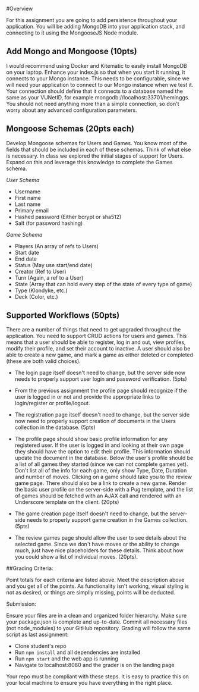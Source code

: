 #Overview

For this assignment you are going to add persistence throughout your application.  You will be adding MongoDB into your application stack, and connecting to it using the MongooseJS Node module.

## Add Mongo and Mongoose (10pts)

I would recommend using Docker and Kitematic to easily install MongoDB on your laptop.  Enhance your index.js so that when you start it running, it connects to your Mongo instance.  This needs to be configurable, since we will need your application to connect to our Mongo instance when we test it.  Your connection should define that it connects to a database named the same as your VUNetID, for example mongodb://localhost:33701/heminggs.  You should not need anything more than a simple connection, so don't worry about any advanced configuration parameters.

## Mongoose Schemas (20pts each)

Develop Mongoose schemas for Users and Games.  You know most of the fields that should be included in each of these schemas.  Think of what else is necessary.  In class we explored the initial stages of support for Users.  Expand on this and leverage this knowledge to complete the Games schema.

_User Schema_

* Username
* First name
* Last name
* Primary email
* Hashed password (Either bcrypt or sha512)
* Salt (for password hashing)

_Game Schema_

* Players (An array of refs to Users)
* Start date
* End date
* Status (May use start/end date)
* Creator (Ref to User)
* Turn (Again, a ref to a User)
* State (Array that can hold every step of the state of every type of game)
* Type (Klondyke, etc.)
* Deck (Color, etc.)


## Supported Workflows (50pts)

There are a number of things that need to get upgraded throughout the application.  You need to support CRUD actions for users and games.  This means that a user should be able to register, log in and out, view profiles, modify their profile, and set their account to inactive.  A user should also be able to create a new game, and mark a game as either deleted or completed (these are both valid choices).

* The login page itself doesn't need to change, but the server side now needs to properly support user login and password verification. (5pts)

* From the previous assignment the profile page should recognize if the user is logged in or not and provide the appropriate links to login/register or profile/logout.

* The registration page itself doesn't need to change, but the server side now need to properly support creation of documents in the Users collection in the database. (5pts)

* The profile page should show basic profile information for any registered user.  If the user is logged in and looking at their own page they should have the option to edit their profile.  This information should update the document in the database.  Below the user's profile should be a list of all games they started (since we can not complete games yet).  Don't list all of the info for each game, only show Type, Date, Duration and number of moves.  Clicking on a game should take you to the review game page.  There should also be a link to create a new game.  Render the basic user profile on the server-side with a Pug template, and the list of games should be fetched with an AJAX call and rendered with an Underscore template on the client. (20pts)

* The game creation page itself doesn't need to change, but the server-side needs to properly support game creation in the Games collection. (5pts)

* The review games page should allow the user to see details about the selected game.  Since we don't have moves or the ability to change much, just have nice placeholders for these details.  Think about how you could show a list of individual moves. (20pts).


##Grading Criteria:

Point totals for each criteria are listed above.  Meet the description above and you get all of the points.  As functionality isn't working, visual styling is not as desired, or things are simplly missing, points will be deducted.

Submission:

Ensure your files are in a clean and organized folder hierarchy.  Make sure your package.json is complete and up-to-date.  Commit all necessary files (not node_modules) to your GitHub repository.  Grading will follow the same script as last assignment:

* Clone student's repo
* Run ```npm install``` and all dependencies are installed
* Run ```npm start``` and the web app is running
* Navigate to localhost:8080 and the grader is on the landing page

Your repo must be compliant with these steps.  It is easy to practice this on your local machine to ensure you have everything in the right place.
